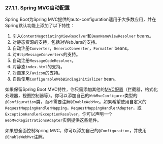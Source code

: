 ### 27.1.1. Spring MVC自动配置

Spring Boot为Spring MVC提供的auto-configuration适用于大多数应用，并在Spring默认功能上添加了以下特性：

1. 引入`ContentNegotiatingViewResolver`和`BeanNameViewResolver` beans。
2. 对静态资源的支持，包括对WebJars的支持。
3. 自动注册`Converter`，`GenericConverter`，`Formatter` beans。
4. 对`HttpMessageConverters`的支持。
5. 自动注册`MessageCodeResolver`。
6. 对静态`index.html`的支持。
7. 对自定义`Favicon`的支持。
8. 自动使用`ConfigurableWebBindingInitializer` bean。

如果保留Spring Boot MVC特性，你只需添加其他的[MVC配置](https://docs.spring.io/spring/docs/5.0.2.RELEASE/spring-framework-reference/web.html#mvc)（拦截器，格式化处理器，视图控制器等）。你可以添加自己的`WebMvcConfigurer`类型的`@Configuration`类，而不需要注解`@EnableWebMvc`。如果希望使用自定义的`RequestMappingHandlerMapping`，`RequestMappingHandlerAdapter`，或`ExceptionHandlerExceptionResolver`，你可以声明一个`WebMvcRegistrationsAdapter`实例提供这些组件。


如果想全面控制Spring MVC，你可以添加自己的`@Configuration`，并使用`@EnableWebMvc`注解。
